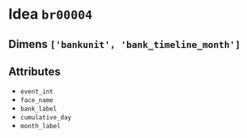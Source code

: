 # Idea `br00004`

## Dimens `['bankunit', 'bank_timeline_month']`

## Attributes
- `event_int`
- `face_name`
- `bank_label`
- `cumulative_day`
- `month_label`
